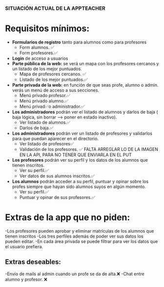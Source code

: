 ### SITUACIÓN ACTUAL DE LA APPTEACHER

# Requisitos mínimos:

- **Formularios de registro** tanto para alumnos como para profesores
  - Form alumnos. ✅
  - Form profesores.✅
- **Login** de acceso a usuarios
- **Parte pública de la web:** se verá un mapa con los profesores cercanos y un listado de los mejor puntuados.
  - Mapa de profesores cercanos. ✅
  - Listado de los mejor puntuados.✅
- **Parte privada de la web:** en función de que seas profe, alumno o admin. verás un menú de acceso a sus secciones.
  - Menú privado profesor.✅
  - Menú privado alumno.✅
  - Menú privad✅o administrador.✅
- **Los administradores** podrán ver el listado de alumnos y darlos de baja ( baja lógica, sin borrar —> poner en estado inactivo).
  - Ver listado de alumnos.✅
  - Darlos de baja.✅
- **Los administradores** podrán ver un listado de profesores y validarlos para que puedan aparecer en el directorio.
  - Ver listado de profesores✅
  - Validación de los profesores. ✅ FALTA ARREGLAR LO DE LA IMAGEN EN LA API, PARA NO TENER QUE ENVIARLA EN EL PUT
- **Los profesores** podrán ver su perfil y los datos de los alumnos que tienen inscritos.
  - Ver su perfil.✅
  - Ver datos de sus alumnos inscritos.✅
- **Los alumnos** podrán acceder a su perfil, puntuar y opinar sobre los profes siempre que hayan sido alumnos suyos en algún momento.
  - Ver su perfil.✅
  - Puntuar y opinar de sus profesores.✅

# Extras de la app que no piden:

-Los profesores pueden aprobar y eliminar matrículas de los alumnos que tienen inscritos
-Los tres perfiles además de poder ver sus datos los pueden editar.
-En cada área privada se puede filtrar para ver los datos que el usuario prefiera.

## Extras deseables:

-Envío de mails al admin cuando un profe se da de alta.❌
-Chat entre alumno y profesor. ❌
